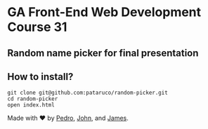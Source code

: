 # GA Front-End Web Development Course 31
## Random name picker for final presentation
## How to install?
`git clone git@github.com:pataruco/random-picker.git`
<br>
`cd random-picker`
<br>
`open index.html`

Made with :heart: by [Pedro](https://github.com/pataruco), [John](https://github.com/jadshead), and [James](https://github.com/jmsherry).
